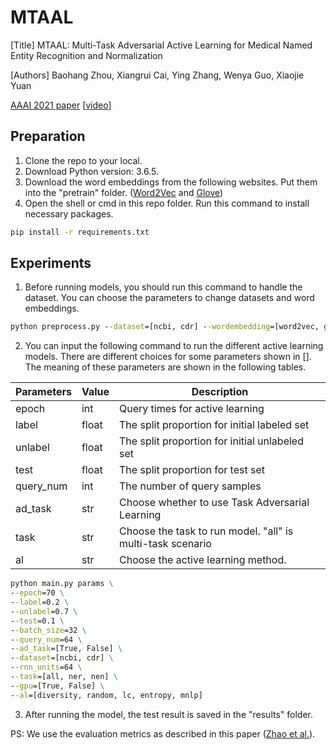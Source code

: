 # MTAAL
[Title] MTAAL: Multi-Task Adversarial Active Learning for Medical Named Entity Recognition and Normalization

[Authors] Baohang Zhou, Xiangrui Cai, Ying Zhang, Wenya Guo, Xiaojie Yuan

[AAAI 2021 paper](https://ojs.aaai.org/index.php/AAAI/article/view/17714) [[video](https://slideslive.com/38949282/mtaal-multitask-adversarial-active-learning-for-medical-named-entity-recognition-and-normalization?ref=account-folder-75497-folders)]

## Preparation
1. Clone the repo to your local.
2. Download Python version: 3.6.5.
3. Download the word embeddings from the following websites. Put them into the "pretrain" folder. ([Word2Vec](https://drive.google.com/file/d/0B7XkCwpI5KDYNlNUTTlSS21pQmM/edit?usp=sharing) and [Glove]())
4. Open the shell or cmd in this repo folder. Run this command to install necessary packages.
```cmd
pip install -r requirements.txt
```

## Experiments
1. Before running models, you should run this command to handle the dataset. You can choose the parameters to change datasets and word embeddings.
```cmd
python preprocess.py --dataset=[ncbi, cdr] --wordembedding=[word2vec, glove]
```
2. You can input the following command to run the different active learning models. There are different choices for some parameters shown in []. The meaning of these parameters are shown in the following tables.

|  Parameters | Value | Description|
|  ----  | ----  | ---- |
| epoch | int | Query times for active learning |
| label | float | The split proportion for initial labeled set |
| unlabel | float | The split proportion for initial unlabeled set |
| test | float | The split proportion for test set |
| query_num | int | The number of query samples |
| ad_task | str | Choose whether to use Task Adversarial Learning |
| task | str | Choose the task to run model. "all" is multi-task scenario |
| al | str | Choose the active learning method. |

```cmd
python main.py params \
--epoch=70 \
--label=0.2 \
--unlabel=0.7 \
--test=0.1 \
--batch_size=32 \
--query_num=64 \
--ad_task=[True, False] \
--dataset=[ncbi, cdr] \
--rnn_units=64 \
--task=[all, ner, nen] \
--gpu=[True, False] \
--al=[diversity, random, lc, entropy, mnlp]
```
3. After running the model, the test result is saved in the "results" folder.

PS: We use the evaluation metrics as described in this paper ([Zhao et al.](https://doi.org/10.1609/aaai.v33i01.3301817)).
